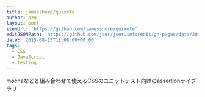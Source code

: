 ```yaml
---
title: jamesshore/quixote
author: azu
layout: post
itemUrl: 'https://github.com/jamesshore/quixote'
editJSONPath: 'https://github.com/jser/jser.info/edit/gh-pages/data/2015/08/index.json'
date: '2015-08-15T11:08:00+00:00'
tags:
  - CSS
  - JavaScript
  - testing
---
```

mochaなどと組み合わせて使えるCSSのユニットテスト向けのassertionライブラリ
